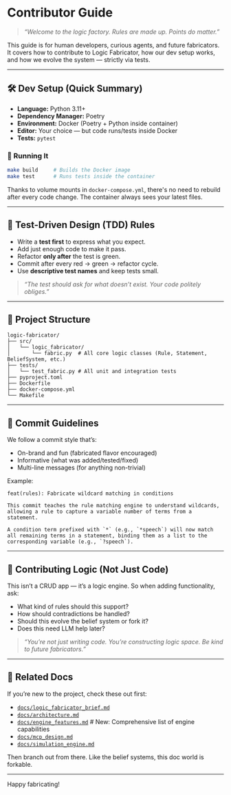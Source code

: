 # Contributor Guide

> *“Welcome to the logic factory. Rules are made up. Points do matter.”*

This guide is for human developers, curious agents, and future fabricators. It covers how to contribute to Logic Fabricator, how our dev setup works, and how we evolve the system — strictly via tests.

---

## 🛠 Dev Setup (Quick Summary)

- **Language:** Python 3.11+
- **Dependency Manager:** Poetry
- **Environment:** Docker (Poetry + Python inside container)
- **Editor:** Your choice — but code runs/tests inside Docker
- **Tests:** `pytest`

### 🧪 Running It

```bash
make build     # Builds the Docker image
make test      # Runs tests inside the container
```

Thanks to volume mounts in `docker-compose.yml`, there's no need to rebuild after every code change. The container always sees your latest files.

---

## 🧪 Test-Driven Design (TDD) Rules

- Write a **test first** to express what you expect.
- Add just enough code to make it pass.
- Refactor **only after** the test is green.
- Commit after every red → green → refactor cycle.
- Use **descriptive test names** and keep tests small.

> *“The test should ask for what doesn’t exist. Your code politely obliges.”*

---

## 🧱 Project Structure

```
logic-fabricator/
├── src/
│   └── logic_fabricator/
│       └── fabric.py  # All core logic classes (Rule, Statement, BeliefSystem, etc.)
├── tests/
│   └── test_fabric.py # All unit and integration tests
├── pyproject.toml
├── Dockerfile
├── docker-compose.yml
└── Makefile
```

---

## 🚥 Commit Guidelines

We follow a commit style that’s:

- On-brand and fun (fabricated flavor encouraged)
- Informative (what was added/tested/fixed)
- Multi-line messages (for anything non-trivial)

Example:

```
feat(rules): Fabricate wildcard matching in conditions

This commit teaches the rule matching engine to understand wildcards,
allowing a rule to capture a variable number of terms from a statement.

A condition term prefixed with `*` (e.g., `*speech`) will now match
all remaining terms in a statement, binding them as a list to the
corresponding variable (e.g., `?speech`).
```

---

## 🧠 Contributing Logic (Not Just Code)

This isn’t a CRUD app — it’s a logic engine. So when adding functionality, ask:

- What kind of rules should this support?
- How should contradictions be handled?
- Should this evolve the belief system or fork it?
- Does this need LLM help later?

> *“You’re not just writing code. You’re constructing logic space. Be kind to future fabricators.”*

---

## 🧾 Related Docs

If you’re new to the project, check these out first:

- [`docs/logic_fabricator_brief.md`](./docs/logic_fabricator_brief.md)
- [`docs/architecture.md`](./docs/architecture.md)
- [`docs/engine_features.md`](./docs/engine_features.md) # New: Comprehensive list of engine capabilities
- [`docs/mcp_design.md`](./docs/mcp_design.md)
- [`docs/simulation_engine.md`](./docs/simulation_engine.md)

Then branch out from there. Like the belief systems, this doc world is forkable.

---

Happy fabricating!